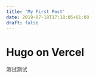 ```yaml
---
title: 'My First Post'
date: 2019-07-18T17:18:05+01:00
draft: false
---
```


# Hugo on Vercel


测试测试
